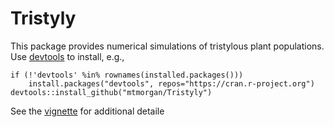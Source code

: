 # Tristyly

This package provides numerical simulations of tristylous plant
populations. Use [devtools][] to install, e.g.,

    if (!'devtools' %in% rownames(installed.packages()))
        install.packages("devtools", repos="https://cran.r-project.org")
    devtools::install_github("mtmorgan/Tristyly")

See the [vignette][] for additional detaile

[devtools]: https://cran.r-project.org/package=devtools
[vignette]: https://github.com/mtmorgan/Tristyly/blob/master/vignettes/Tristyly.Rmd
